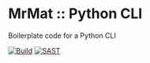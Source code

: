 # MrMat :: Python CLI

Boilerplate code for a Python CLI

[![Build](https://github.com/MrMatOrg/mrmat-python-cli/actions/workflows/build.yml/badge.svg)](https://github.com/MrMatOrg/mrmat-python-cli/actions/workflows/build.yml)
[![SAST](https://github.com/MrMatOrg/mrmat-python-cli/actions/workflows/sast.yml/badge.svg)](https://github.com/MrMatOrg/mrmat-python-cli/actions/workflows/sast.yml)
